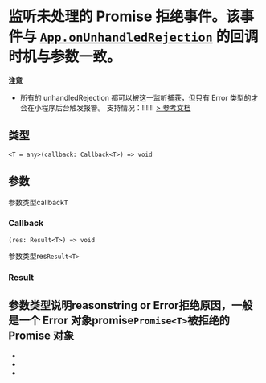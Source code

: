 # 监听未处理的 Promise 拒绝事件。该事件与 [`App.onUnhandledRejection`](https://developers.weixin.qq.com/miniprogram/dev/reference/api/App.html#onUnhandledRejection-Object-object) 的回调时机与参数一致。
**注意**

- 所有的 unhandledRejection 都可以被这一监听捕获，但只有 Error 类型的才会在小程序后台触发报警。
支持情况：!!!!!!
[> 参考文档
](https://developers.weixin.qq.com/miniprogram/dev/api/base/app/app-event/wx.onUnhandledRejection.html)
## 类型[​](onUnhandledRejection.html#类型)
```tsx
<T = any>(callback: Callback<T>) => void
```

## 参数[​](onUnhandledRejection.html#参数)
参数类型callback`T`
### Callback[​](onUnhandledRejection.html#callback)
```tsx
(res: Result<T>) => void
```
参数类型res`Result<T>`
### Result[​](onUnhandledRejection.html#result)
参数类型说明reasonstring or Error拒绝原因，一般是一个 Error 对象promise`Promise<T>`被拒绝的 Promise 对象
- 
- 

- 
-

